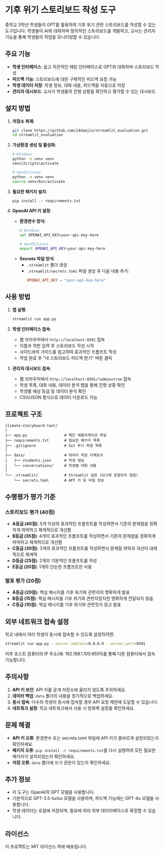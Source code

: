 # 기후 위기 스토리보드 작성 도구

중학교 3학년 학생들이 GPT를 활용하여 기후 위기 관련 스토리보드를 작성할 수 있는 도구입니다. 학생들이 AI와 대화하며 창의적인 스토리보드를 개발하고, 교사는 관리자 기능을 통해 학생들의 작업을 모니터링할 수 있습니다.

## 주요 기능

- **학생 인터페이스**: 쉽고 직관적인 채팅 인터페이스로 GPT와 대화하며 스토리보드 작성
- **피드백 기능**: 스토리보드에 대한 구체적인 피드백 요청 가능
- **학생 데이터 저장**: 학생 정보, 대화 내용, 피드백을 자동으로 저장
- **관리자 대시보드**: 교사가 학생들의 진행 상황을 확인하고 평가할 수 있는 대시보드

## 설치 방법

1. **저장소 복제**:
   ```bash
   git clone https://github.com/24daejin/streamlit_evaluation.git
   cd streamlit_evaluation
   ```

2. **가상환경 생성 및 활성화**:
   ```bash
   # Windows
   python -m venv venv
   venv\Scripts\activate
   
   # macOS/Linux
   python -m venv venv
   source venv/bin/activate
   ```

3. **필요한 패키지 설치**:
   ```bash
   pip install -r requirements.txt
   ```

4. **OpenAI API 키 설정**:
   - **환경변수 방식**:
     ```bash
     # Windows
     set OPENAI_API_KEY=your-api-key-here
     
     # macOS/Linux
     export OPENAI_API_KEY=your-api-key-here
     ```
   - **Secrets 파일 방식**:
     - `.streamlit` 폴더 생성
     - `.streamlit/secrets.toml` 파일 생성 후 다음 내용 추가:
       ```toml
       OPENAI_API_KEY = "your-api-key-here"
       ```

## 사용 방법

1. **앱 실행**:
   ```bash
   streamlit run app.py
   ```

2. **학생 인터페이스 접속**:
   - 웹 브라우저에서 `http://localhost:8501` 접속
   - 이름과 학번 입력 후 스토리보드 작성 시작
   - 사이드바의 가이드를 참고하여 효과적인 프롬프트 작성
   - 작업 완료 후 "내 스토리보드 피드백 받기" 버튼 클릭

3. **관리자 대시보드 접속**:
   - 웹 브라우저에서 `http://localhost:8501/?admin=true` 접속
   - 학생 목록, 대화 내용, 데이터 분석 탭을 통해 진행 상황 확인
   - 학생별 예상 등급 및 데이터 분석 확인
   - CSV/JSON 형식으로 데이터 다운로드 가능

## 프로젝트 구조

```
climate-storyboard-tool/
│
├── app.py                 # 메인 애플리케이션 파일
├── requirements.txt       # 필요한 패키지 목록
├── .gitignore             # Git 무시 파일 목록
│
├── data/                  # 데이터 저장 디렉토리
│   ├── students.json      # 학생 정보
│   └── conversations/     # 학생별 대화 내용
│
└── .streamlit/            # Streamlit 설정 (Git에 포함되지 않음)
    └── secrets.toml       # API 키 등 비밀 정보
```

## 수행평가 평가 기준

### 스토리보드 평가 (40점)
- **A등급 (40점)**: 5개 이상의 효과적인 프롬프트를 작성하면서 기존의 문제점을 정확하게 파악하고 체계적으로 개선함
- **B등급 (35점)**: 4개의 효과적인 프롬프트를 작성하면서 기존의 문제점을 정확하게 파악하고 체계적으로 개선함
- **C등급 (30점)**: 3개의 효과적인 프롬프트를 작성하면서 문제점 파악과 개선이 대체적으로 체계적
- **D등급 (25점)**: 2개의 기본적인 프롬프트를 작성
- **E등급 (20점)**: 1개의 단순한 프롬프트만 사용

### 발표 평가 (20점)
- **A등급 (20점)**: 핵심 메시지를 기후 위기와 관련지어 명확하게 발표
- **B등급 (15점)**: 핵심 메시지를 기후 위기와 관련지었지만 명확하게 전달되지 않음
- **C등급 (10점)**: 핵심 메시지를 기후 위기와 관련짓지 않고 발표

## 외부 네트워크 접속 설정

학교 내에서 여러 학생이 동시에 접속할 수 있도록 설정하려면:

```bash
streamlit run app.py --server.address=0.0.0.0 --server.port=8501
```

이후 호스트 컴퓨터의 IP 주소(예: 192.168.1.100:8501)를 통해 다른 컴퓨터에서 접속 가능합니다.

## 주의사항

1. **API 키 보안**: API 키를 공개 저장소에 올리지 않도록 주의하세요.
2. **데이터 백업**: `data` 폴더의 내용을 정기적으로 백업하세요.
3. **동시 접속**: 다수의 학생이 동시에 접속할 경우 API 요청 제한에 도달할 수 있습니다.
4. **네트워크 설정**: 학교 네트워크에서 사용 시 방화벽 설정을 확인하세요.

## 문제 해결

- **API 키 오류**: 환경변수 또는 secrets.toml 파일에 API 키가 올바르게 설정되었는지 확인하세요.
- **패키지 오류**: `pip install -r requirements.txt`를 다시 실행하여 모든 필요한 패키지가 설치되었는지 확인하세요.
- **저장 오류**: `data` 폴더에 쓰기 권한이 있는지 확인하세요.

## 추가 정보

- 이 도구는 OpenAI의 GPT 모델을 사용합니다.
- 기본적으로 GPT-3.5-turbo 모델을 사용하며, 피드백 기능에는 GPT-4o 모델을 사용합니다.
- 학생 데이터는 로컬에 저장되며, 필요에 따라 외부 데이터베이스로 확장할 수 있습니다.

## 라이선스

이 프로젝트는 MIT 라이선스 하에 배포됩니다.

